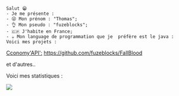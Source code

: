 ```
Salut 😁
- Je me présente :
- 😜 Mon prénom : "Thomas";
- 👌 Mon pseudo : "fuzeblocks";
- 🇨🇵 J'habite en France;
- ☕ Mon language de programmation que je  préfère est le java :
Voici mes projets :
```
 [Cconomy'API':](https://learndev.info)
  https://github.com/fuzeblocks/FallBlood

et d'autres..

Voici mes statistiques :


![](https://komarev.com/ghpvc/?username=fuzeblocks)